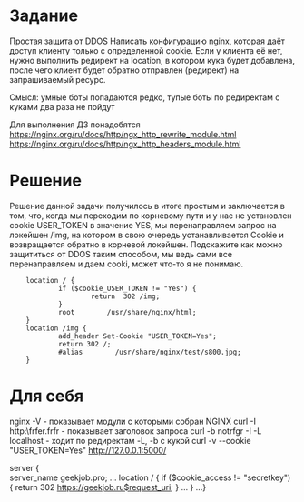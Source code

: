 # Задание
Простая защита от DDOS
Написать конфигурацию nginx, которая даёт доступ клиенту только с определенной cookie.
Если у клиента её нет, нужно выполнить редирект на location, в котором кука будет добавлена, после чего клиент будет обратно отправлен (редирект) на запрашиваемый ресурс.

Смысл: умные боты попадаются редко, тупые боты по редиректам с куками два раза не пойдут

Для выполнения ДЗ понадобятся
https://nginx.org/ru/docs/http/ngx_http_rewrite_module.html
https://nginx.org/ru/docs/http/ngx_http_headers_module.html

# Решение

Решение данной задачи получилось в итоге простым и заключается в том, что, когда мы переходим по корневому пути и у нас не установлен cookie USER_TOKEN в значение YES, мы перенаправляем запрос на локейшен /img, на котором в свою очередь устанавливается Cookie и возвращается обратно в корневой локейшен.
Подскажите как можно защититься от DDOS таким способом, мы ведь сами все перенаправляем и даем cooki, может что-то я не понимаю.

        location / {
                if ($cookie_USER_TOKEN != "Yes") {
                        return  302 /img;
                }
                root        /usr/share/nginx/html;
        }
        location /img {
                add_header Set-Cookie "USER_TOKEN=Yes";
                return 302 /;
                #alias        /usr/share/nginx/test/s800.jpg;
        }


# Для себя

nginx -V - показывает модули с которыми собран NGINX
curl -I http:\frfer.frfr - показывает заголовок запроса
curl -b notrfgr -I -L  localhost - ходит по редиректам -L, -b c кукой
curl -v --cookie "USER_TOKEN=Yes" http://127.0.0.1:5000/

server {  
	server_name geekjob.pro; 
	...
	location / {
		if ($cookie_access != "secretkey") {
			return 302 https://geekjob.ru$request_uri;
		}
	...
	}
...}





